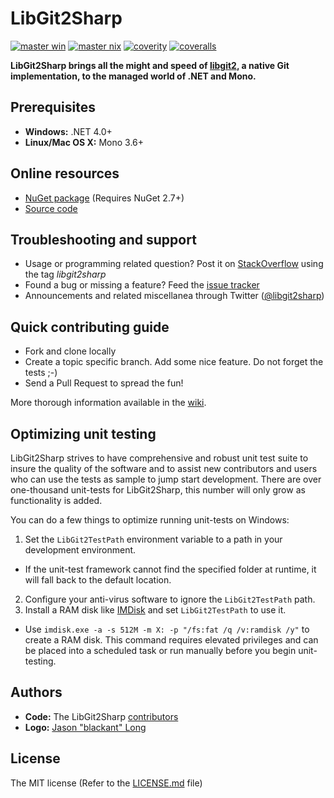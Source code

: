# LibGit2Sharp

[![master win][master-win-badge]][master-win]
[![master nix][master-nix-badge]][master-nix]
[![coverity][coverity-badge]][coverity-project]
[![coveralls][coveralls-badge]][coveralls-project]

[master-win-badge]: https://ci.appveyor.com/api/projects/status/8qxcoqdo9kp7x2w9/branch/master?svg=true
[master-win]: https://ci.appveyor.com/project/libgit2/libgit2sharp/branch/master
[master-nix-badge]: https://travis-ci.org/libgit2/libgit2sharp.svg?branch=master
[master-nix]: https://travis-ci.org/libgit2/libgit2sharp/branches

[coverity-project]: https://scan.coverity.com/projects/2088
[coverity-badge]: https://scan.coverity.com/projects/2088/badge.svg

[coveralls-project]: https://coveralls.io/r/libgit2/libgit2sharp?branch=master
[coveralls-badge]: https://coveralls.io/repos/libgit2/libgit2sharp/badge.svg?branch=master

**LibGit2Sharp brings all the might and speed of [libgit2][libgit2], a native Git implementation, to the managed world of .NET and Mono.**

 [libgit2]: http://libgit2.github.com/

## Prerequisites

 - **Windows:** .NET 4.0+
 - **Linux/Mac OS X:** Mono 3.6+

## Online resources

 - [NuGet package][nuget] (Requires NuGet 2.7+)
 - [Source code][source]

 [nuget]: http://nuget.org/List/Packages/LibGit2Sharp
 [source]: https://github.com/libgit2/libgit2sharp/

## Troubleshooting and support

 - Usage or programming related question? Post it on [StackOverflow][so] using the tag *libgit2sharp*
 - Found a bug or missing a feature? Feed the [issue tracker][tracker]
 - Announcements and related miscellanea through Twitter ([@libgit2sharp][twitter])

 [so]: http://stackoverflow.com/questions/tagged/libgit2sharp
 [tracker]: https://github.com/libgit2/libgit2sharp/issues
 [twitter]: http://twitter.com/libgit2sharp

## Quick contributing guide

 - Fork and clone locally
 - Create a topic specific branch. Add some nice feature. Do not forget the tests ;-)
 - Send a Pull Request to spread the fun!

More thorough information available in the [wiki][wiki].

 [wiki]: https://github.com/libgit2/libgit2sharp/wiki

## Optimizing unit testing
LibGit2Sharp strives to have comprehensive and robust unit test suite to insure the quality of the software and to assist new contributors and users who can use the tests as sample to jump start development. There are over one-thousand unit-tests for LibGit2Sharp, this number will only grow as functionality is added.

You can do a few things to optimize running unit-tests on Windows:

1. Set the `LibGit2TestPath` environment variable to a path in your development environment.
  * If the unit-test framework cannot find the specified folder at runtime, it will fall back to the default location.
2. Configure your anti-virus software to ignore the `LibGit2TestPath` path.
3. Install a RAM disk like [IMDisk](http://www.ltr-data.se/opencode.html/#ImDisk) and set `LibGit2TestPath` to use it.
  * Use `imdisk.exe -a -s 512M -m X: -p "/fs:fat /q /v:ramdisk /y"` to create a RAM disk. This command requires elevated privileges and can be placed into a scheduled task or run manually before you begin unit-testing.

## Authors

 - **Code:** The LibGit2Sharp [contributors][committers]
 - **Logo:** [Jason "blackant" Long][blackant]

 [committers]: https://github.com/libgit2/libgit2sharp/contributors
 [blackant]: https://github.com/jasonlong

## License

The MIT license (Refer to the [LICENSE.md][license] file)

 [license]: https://github.com/libgit2/libgit2sharp/blob/master/LICENSE.md

